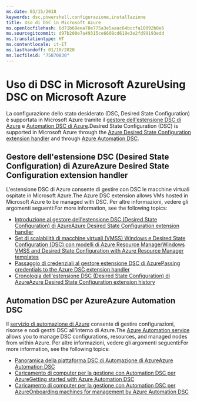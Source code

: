 ```yaml
---
ms.date: 03/15/2018
keywords: dsc,powershell,configurazione,installazione
title: Uso di DSC in Microsoft Azure
ms.openlocfilehash: 6d71b69eea78e775a3e5aaac64bccfa10092b8e6
ms.sourcegitcommit: d97b200e7a49315ce6608cd619e3e2fd99193edd
ms.translationtype: HT
ms.contentlocale: it-IT
ms.lasthandoff: 01/10/2020
ms.locfileid: "75870830"
---
```

# <a name="using-dsc-on-microsoft-azure"></a><span data-ttu-id="25f3d-103">Uso di DSC in Microsoft Azure</span><span class="sxs-lookup"><span data-stu-id="25f3d-103">Using DSC on Microsoft Azure</span></span>

<span data-ttu-id="25f3d-104">La configurazione dello stato desiderato (DSC, Desired State Configuration) è supportata in Microsoft Azure tramite il [gestore dell'estensione DSC di Azure](/azure/virtual-machines/extensions/dsc-overview) e [Automation DSC di Azure](/azure/automation/automation-dsc-overview).</span><span class="sxs-lookup"><span data-stu-id="25f3d-104">Desired State Configuration (DSC) is supported in Microsoft Azure through the [Azure Desired State Configuration extension handler](/azure/virtual-machines/extensions/dsc-overview) and through [Azure Automation DSC](/azure/automation/automation-dsc-overview).</span></span>

## <a name="azure-desired-state-configuration-extension-handler"></a><span data-ttu-id="25f3d-105">Gestore dell'estensione DSC (Desired State Configuration) di Azure</span><span class="sxs-lookup"><span data-stu-id="25f3d-105">Azure Desired State Configuration extension handler</span></span>

<span data-ttu-id="25f3d-106">L'estensione DSC di Azure consente di gestire con DSC le macchine virtuali ospitate in Microsoft Azure.</span><span class="sxs-lookup"><span data-stu-id="25f3d-106">The Azure DSC extension allows VMs hosted in Microsoft Azure to be managed with DSC.</span></span> <span data-ttu-id="25f3d-107">Per altre informazioni, vedere gli argomenti seguenti:</span><span class="sxs-lookup"><span data-stu-id="25f3d-107">For more information, see the following topics:</span></span>

- [<span data-ttu-id="25f3d-108">Introduzione al gestore dell'estensione DSC (Desired State Configuration) di Azure</span><span class="sxs-lookup"><span data-stu-id="25f3d-108">Azure Desired State Configuration extension handler</span></span>](/azure/virtual-machines/extensions/dsc-overview)
- [<span data-ttu-id="25f3d-109">Set di scalabilità di macchine virtuali (VMSS) Windows e Desired State Configuration (DSC) con modelli di Azure Resource Manager</span><span class="sxs-lookup"><span data-stu-id="25f3d-109">Windows VMSS and Desired State Configuration with Azure Resource Manager templates</span></span>](/azure/virtual-machines/extensions/dsc-template)
- [<span data-ttu-id="25f3d-110">Passaggio di credenziali al gestore estensione DSC di Azure</span><span class="sxs-lookup"><span data-stu-id="25f3d-110">Passing credentials to the Azure DSC extension handler</span></span>](/azure/virtual-machines/extensions/dsc-credentials)
- [<span data-ttu-id="25f3d-111">Cronologia dell'estensione DSC (Desired State Configuration) di Azure</span><span class="sxs-lookup"><span data-stu-id="25f3d-111">Azure Desired State Configuration extension history</span></span>](azureDscexthistory.md)

## <a name="azure-automation-dsc"></a><span data-ttu-id="25f3d-112">Automation DSC per Azure</span><span class="sxs-lookup"><span data-stu-id="25f3d-112">Azure Automation DSC</span></span>

<span data-ttu-id="25f3d-113">Il [servizio di automazione di Azure](https://azure.microsoft.com/services/automation/) consente di gestire configurazioni, risorse e nodi gestiti DSC all'interno di Azure.</span><span class="sxs-lookup"><span data-stu-id="25f3d-113">The [Azure Automation service](https://azure.microsoft.com/services/automation/) allows you to manage DSC configurations, resources, and managed nodes from within Azure.</span></span> <span data-ttu-id="25f3d-114">Per altre informazioni, vedere gli argomenti seguenti:</span><span class="sxs-lookup"><span data-stu-id="25f3d-114">For more information, see the following topics:</span></span>

- [<span data-ttu-id="25f3d-115">Panoramica della piattaforma DSC di Automazione di Azure</span><span class="sxs-lookup"><span data-stu-id="25f3d-115">Azure Automation DSC</span></span>](/azure/automation/automation-dsc-overview)
- [<span data-ttu-id="25f3d-116">Caricamento di computer per la gestione con Automation DSC per Azure</span><span class="sxs-lookup"><span data-stu-id="25f3d-116">Getting started with Azure Automation DSC</span></span>](/azure/automation/automation-dsc-getting-started)
- [<span data-ttu-id="25f3d-117">Caricamento di computer per la gestione con Automation DSC per Azure</span><span class="sxs-lookup"><span data-stu-id="25f3d-117">Onboarding machines for management by Azure Automation DSC</span></span>](/azure/automation/automation-dsc-onboarding)